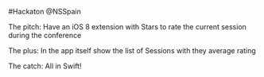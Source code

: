 #Hackaton @NSSpain 

The pitch: Have an iOS 8 extension with Stars to rate the current session during the conference

The plus: In the app itself show the list of Sessions with they average rating

The catch: All in Swift!